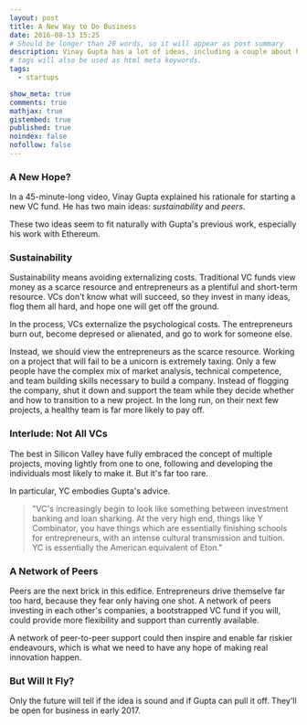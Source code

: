 ```yaml
---
layout: post
title: A New Way to Do Business
date: 2016-08-13 15:25
# Should be longer than 20 words, so it will appear as post summary
description: Vinay Gupta has a lot of ideas, including a couple about how to venture capital right
# tags will also be used as html meta keywords.
tags:
  - startups

show_meta: true
comments: true
mathjax: true
gistembed: true
published: true
noindex: false
nofollow: false
---
```


### A New Hope?<a id="orgheadline1"></a>

In a 45-minute-long video, Vinay Gupta explained his rationale for starting a
new VC fund. He has two main ideas: *sustainability* and *peers*.

These two ideas seem to fit naturally with Gupta's previous work, especially his
work with Ethereum.

### Sustainability<a id="orgheadline2"></a>

Sustainability means avoiding externalizing costs. Traditional VC funds view
money as a scarce resource and entrepreneurs as a plentiful and short-term
resource. VCs don't know what will succeed, so they invest in many ideas, flog
them all hard, and hope one will get off the ground.

In the process, VCs externalize the psychological costs. The entrepreneurs burn
out, become depresed or alienated, and go to work for someone else.

Instead, we should view the entrepreneurs as the scarce resource. Working on a
project that will fail to be a unicorn is extremely taxing. Only a few people
have the complex mix of market analysis, technical competence, and team building
skills necessary to build a company. Instead of flogging the company, shut it
down and support the team while they decide whether and how to transition to a
new project. In the long run, on their next few projects, a healthy team is far
more likely to pay off.

### Interlude: Not All VCs<a id="orgheadline3"></a>

The best in Silicon Valley have fully embraced the concept of multiple projects,
moving lightly from one to one, following and developing the individuals most
likely to make it. But it's far too rare.

In particular, YC embodies Gupta's advice.

> "VC's increasingly begin to look like something between investment banking and
> loan sharking. At the very high end, things like Y Combinator, you have things
> which are essentially finishing schools for entrepreneurs, with an intense
> cultural transmission and tuition. YC is essentially the American equivalent of
> Eton."

### A Network of Peers<a id="orgheadline4"></a>

Peers are the next brick in this edifice. Entrepreneurs drive themselve far too
hard, because they fear only having one shot. A network of peers investing in
each other's companies, a bootstrapped VC fund if you will, could provide more
flexibility and support than currently available.

A network of peer-to-peer support could then inspire and enable far riskier
endeavours, which is what we need to have any hope of making real innovation
happen.

### But Will It Fly?
Only the future will tell if the idea is sound and if Gupta can pull it off.
They'll be open for business in early 2017.
